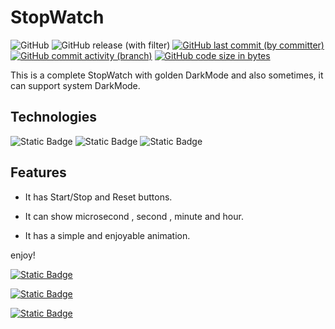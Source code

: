# StopWatch
![GitHub](https://img.shields.io/github/license/mahan-07/Stop-Watch?logo=GNU&label=License&color=blue)
![GitHub release (with filter)](https://img.shields.io/github/v/release/mahan-07/Stop-Watch)
[![GitHub last commit (by committer)](https://img.shields.io/github/last-commit/mahan-07/Stop-Watch)](https://github.com/mahan-07/Stop-Watch/activity)
[![GitHub commit activity (branch)](https://img.shields.io/github/commit-activity/y/mahan-07/Stop-Watch?color=lightskyblue)](https://github.com/mahan-07/Stop-Watch/graphs/commit-activity)
[![GitHub code size in bytes](https://img.shields.io/github/languages/code-size/mahan-07/Stop-Watch)](#)

This is a complete StopWatch with golden DarkMode and also sometimes, it can support system DarkMode.

## Technologies
![Static Badge](https://img.shields.io/badge/HTML5-%23e35f20?style=for-the-badge&logo=HTML5&logoColor=white)
![Static Badge](https://img.shields.io/badge/CSS3-darkblue?style=for-the-badge&logo=CSS3&logoColor=lightskyblue)
![Static Badge](https://img.shields.io/badge/JAVASCRIPT-black?style=for-the-badge&logo=Javascript&logoColor=%23f7df1e)

## Features
+ It has Start/Stop and Reset buttons.

+ It can show microsecond , second , minute and hour.

+ It has a simple and enjoyable animation.

enjoy!

[![Static Badge](https://img.shields.io/badge/Follow-Me?style=for-the-badget&logo=github&label=Github&labelColor=black&link=https%3A%2F%2Fgithub.com%2Fmahan-07)
](https://github.com/mahan-07)

[![Static Badge](https://img.shields.io/badge/Pages-black?logo=GitHub%20Pages&label=GitHub&labelColor=gray)](https://mahan-07.github.io/myprojects/)

[![Static Badge](https://img.shields.io/badge/Telegram-blue?style=social&logo=Telegram)](https://www.telegram.me/Ezio_Auditore00/)
